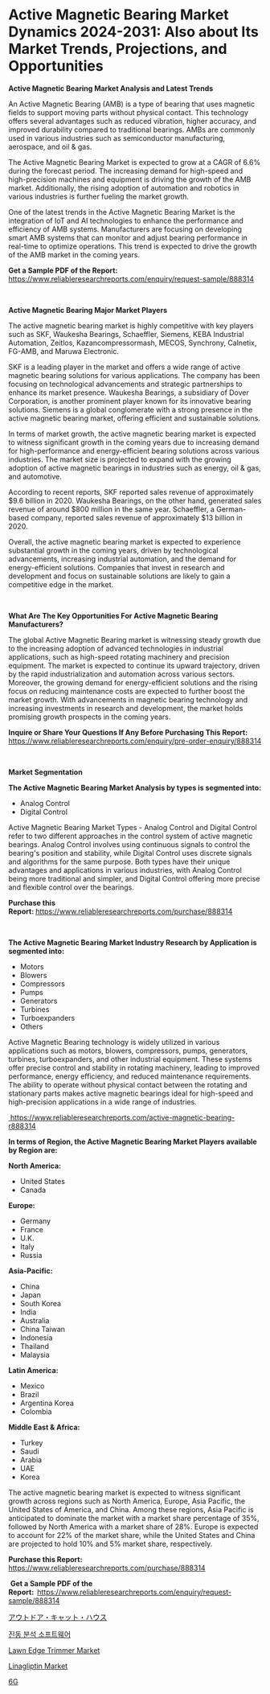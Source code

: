 <p><h1>Active Magnetic Bearing Market Dynamics 2024-2031: Also about Its Market Trends, Projections, and Opportunities</h1></p><p><strong>Active Magnetic Bearing Market Analysis and Latest Trends</strong></p>
<p><p>An Active Magnetic Bearing (AMB) is a type of bearing that uses magnetic fields to support moving parts without physical contact. This technology offers several advantages such as reduced vibration, higher accuracy, and improved durability compared to traditional bearings. AMBs are commonly used in various industries such as semiconductor manufacturing, aerospace, and oil & gas.</p><p>The Active Magnetic Bearing Market is expected to grow at a CAGR of 6.6% during the forecast period. The increasing demand for high-speed and high-precision machines and equipment is driving the growth of the AMB market. Additionally, the rising adoption of automation and robotics in various industries is further fueling the market growth.</p><p>One of the latest trends in the Active Magnetic Bearing Market is the integration of IoT and AI technologies to enhance the performance and efficiency of AMB systems. Manufacturers are focusing on developing smart AMB systems that can monitor and adjust bearing performance in real-time to optimize operations. This trend is expected to drive the growth of the AMB market in the coming years.</p></p>
<p><strong>Get a Sample PDF of the Report:&nbsp;</strong> <a href="https://www.reliableresearchreports.com/enquiry/request-sample/888314">https://www.reliableresearchreports.com/enquiry/request-sample/888314</a></p>
<p>&nbsp;</p>
<p><strong>Active Magnetic Bearing Major Market Players</strong></p>
<p><p>The active magnetic bearing market is highly competitive with key players such as SKF, Waukesha Bearings, Schaeffler, Siemens, KEBA Industrial Automation, Zeitlos, Kazancompressormash, MECOS, Synchrony, Calnetix, FG-AMB, and Maruwa Electronic. </p><p>SKF is a leading player in the market and offers a wide range of active magnetic bearing solutions for various applications. The company has been focusing on technological advancements and strategic partnerships to enhance its market presence. Waukesha Bearings, a subsidiary of Dover Corporation, is another prominent player known for its innovative bearing solutions. Siemens is a global conglomerate with a strong presence in the active magnetic bearing market, offering efficient and sustainable solutions. </p><p>In terms of market growth, the active magnetic bearing market is expected to witness significant growth in the coming years due to increasing demand for high-performance and energy-efficient bearing solutions across various industries. The market size is projected to expand with the growing adoption of active magnetic bearings in industries such as energy, oil & gas, and automotive.</p><p>According to recent reports, SKF reported sales revenue of approximately $9.6 billion in 2020. Waukesha Bearings, on the other hand, generated sales revenue of around $800 million in the same year. Schaeffler, a German-based company, reported sales revenue of approximately $13 billion in 2020.</p><p>Overall, the active magnetic bearing market is expected to experience substantial growth in the coming years, driven by technological advancements, increasing industrial automation, and the demand for energy-efficient solutions. Companies that invest in research and development and focus on sustainable solutions are likely to gain a competitive edge in the market.</p></p>
<p>&nbsp;</p>
<p><strong>What Are The Key Opportunities For Active Magnetic Bearing Manufacturers?</strong></p>
<p><p>The global Active Magnetic Bearing market is witnessing steady growth due to the increasing adoption of advanced technologies in industrial applications, such as high-speed rotating machinery and precision equipment. The market is expected to continue its upward trajectory, driven by the rapid industrialization and automation across various sectors. Moreover, the growing demand for energy-efficient solutions and the rising focus on reducing maintenance costs are expected to further boost the market growth. With advancements in magnetic bearing technology and increasing investments in research and development, the market holds promising growth prospects in the coming years.</p></p>
<p><strong>Inquire or Share Your Questions If Any Before Purchasing This Report:</strong> <a href="https://www.reliableresearchreports.com/enquiry/pre-order-enquiry/888314">https://www.reliableresearchreports.com/enquiry/pre-order-enquiry/888314</a></p>
<p>&nbsp;</p>
<p><strong>Market Segmentation</strong></p>
<p><strong>The Active Magnetic Bearing Market Analysis by types is segmented into:</strong></p>
<p><ul><li>Analog Control</li><li>Digital Control</li></ul></p>
<p><p>Active Magnetic Bearing Market Types - Analog Control and Digital Control refer to two different approaches in the control system of active magnetic bearings. Analog Control involves using continuous signals to control the bearing's position and stability, while Digital Control uses discrete signals and algorithms for the same purpose. Both types have their unique advantages and applications in various industries, with Analog Control being more traditional and simpler, and Digital Control offering more precise and flexible control over the bearings.</p></p>
<p><strong>Purchase this Report:&nbsp;</strong><a href="https://www.reliableresearchreports.com/purchase/888314">https://www.reliableresearchreports.com/purchase/888314</a></p>
<p>&nbsp;</p>
<p><strong>The Active Magnetic Bearing Market Industry Research by Application is segmented into:</strong></p>
<p><ul><li>Motors</li><li>Blowers</li><li>Compressors</li><li>Pumps</li><li>Generators</li><li>Turbines</li><li>Turboexpanders</li><li>Others</li></ul></p>
<p><p>Active Magnetic Bearing technology is widely utilized in various applications such as motors, blowers, compressors, pumps, generators, turbines, turboexpanders, and other industrial equipment. These systems offer precise control and stability in rotating machinery, leading to improved performance, energy efficiency, and reduced maintenance requirements. The ability to operate without physical contact between the rotating and stationary parts makes active magnetic bearings ideal for high-speed and high-precision applications in a wide range of industries.</p></p>
<p><a href="https://www.reliableresearchreports.com/active-magnetic-bearing-r888314">&nbsp;https://www.reliableresearchreports.com/active-magnetic-bearing-r888314</a></p>
<p><strong>In terms of Region, the Active Magnetic Bearing Market Players available by Region are:</strong></p>
<p>
    <p> <strong> North America: </strong>
        <ul>
            <li>United States</li>
            <li>Canada</li>
        </ul>
        </p> 
    <p> <strong> Europe: </strong>
        <ul>
            <li>Germany</li>
            <li>France</li>
            <li>U.K.</li>
            <li>Italy</li>
            <li>Russia</li>
        </ul>
        </p> 
    <p> <strong> Asia-Pacific: </strong>
        <ul>
            <li>China</li>
            <li>Japan</li>
            <li>South Korea</li>
            <li>India</li>
            <li>Australia</li>
            <li>China Taiwan</li>
            <li>Indonesia</li>
            <li>Thailand</li>
            <li>Malaysia</li>
        </ul>
        </p> 
    <p> <strong> Latin America: </strong>
        <ul>
            <li>Mexico</li>
            <li>Brazil</li>
            <li>Argentina Korea</li>
            <li>Colombia</li>
        </ul>
        </p> 
    <p> <strong> Middle East & Africa: </strong>
        <ul>
            <li>Turkey</li>
            <li>Saudi</li>
            <li>Arabia</li>
            <li>UAE</li>
            <li>Korea</li>
        </ul>
    </p>
    </p>
<p><p>The active magnetic bearing market is expected to witness significant growth across regions such as North America, Europe, Asia Pacific, the United States of America, and China. Among these regions, Asia Pacific is anticipated to dominate the market with a market share percentage of 35%, followed by North America with a market share of 28%. Europe is expected to account for 22% of the market share, while the United States and China are projected to hold 10% and 5% market share, respectively.</p></p>
<p><strong>Purchase this Report: </strong><a href="https://www.reliableresearchreports.com/purchase/888314">https://www.reliableresearchreports.com/purchase/888314</a></p>
<p>&nbsp;<strong>Get a Sample PDF of the Report:&nbsp;&nbsp;</strong><a href="https://www.reliableresearchreports.com/enquiry/request-sample/888314">https://www.reliableresearchreports.com/enquiry/request-sample/888314</a></p>
<p><strong></strong></p>
<p><p><a href="https://medium.com/@oliveyew35/%E5%B1%8B%E5%A4%96%E7%8C%AB%E5%B0%8F%E5%B1%8B%E5%B8%82%E5%A0%B4-%E7%A8%AE%E9%A1%9E-%E7%94%A8%E9%80%94-%E3%81%8A%E3%82%88%E3%81%B3%E5%9C%B0%E7%90%86%E3%81%AB%E3%82%88%E3%82%8B%E5%8C%85%E6%8B%AC%E7%9A%84%E8%A9%95%E4%BE%A1-8b7248193a80">アウトドア・キャット・ハウス</a></p><p><a href="https://medium.com/@jewelmohr02/%EC%A7%84%EB%8F%99-%EB%B6%84%EC%84%9D-%EC%86%8C%ED%94%84%ED%8A%B8%EC%9B%A8%EC%96%B4-%EC%8B%9C%EC%9E%A5-%EA%B2%BD%EC%9F%81-%EB%B6%84%EC%84%9D-%EC%8B%9C%EC%9E%A5-%ED%8A%B8%EB%A0%8C%EB%93%9C-%EB%B0%8F-2031%EB%85%84%EA%B9%8C%EC%A7%80%EC%9D%98-%EC%98%88%EC%B8%A1-0582b4a1cf89">진동 분석 소프트웨어</a></p><p><a href="https://github.com/RichRobinson5/Market-Research-Report-List-4/blob/main/lawn-edge-trimmer-market.md">Lawn Edge Trimmer Market</a></p><p><a href="https://issuu.com/reportprime-2/docs/linagliptin-market-size-2030.pptx">Linagliptin Market</a></p><p><a href="https://medium.com/@domingowolf2022/6g-%EC%8B%9C%EC%9E%A5-%EA%B7%9C%EB%AA%A8-%EC%8B%9C%EC%9E%A5-%EC%A0%84%EB%A7%9D-%EB%B0%8F-%EC%8B%9C%EC%9E%A5-%EC%98%88%EC%B8%A1-2024%EB%85%84%EB%B6%80%ED%84%B0-2031%EB%85%84%EA%B9%8C%EC%A7%80-a1c3347955fc">6G</a></p></p>